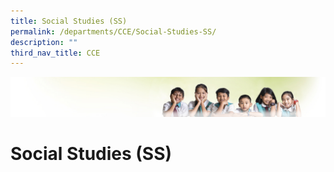 ```yaml
---
title: Social Studies (SS)
permalink: /departments/CCE/Social-Studies-SS/
description: ""
third_nav_title: CCE
---
```

![](/images/Banner.jpg)

Social Studies (SS)
===================